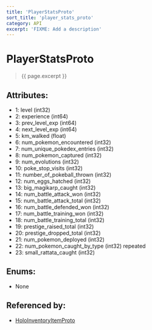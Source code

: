 ```yaml
---
title: 'PlayerStatsProto'
sort_title: 'player_stats_proto'
category: API
excerpt: 'FIXME: Add a description'
---
```


[comment]: <> (THIS PART IS GENERATED - AKA DON'T EDIT THIS PART MANUALLY)

# PlayerStatsProto

> {{ page.excerpt }}

## Attributes:

- 1: level (int32)
- 2: experience (int64)
- 3: prev_level_exp (int64)
- 4: next_level_exp (int64)
- 5: km_walked (float)
- 6: num_pokemon_encountered (int32)
- 7: num_unique_pokedex_entries (int32)
- 8: num_pokemon_captured (int32)
- 9: num_evolutions (int32)
- 10: poke_stop_visits (int32)
- 11: number_of_pokeball_thrown (int32)
- 12: num_eggs_hatched (int32)
- 13: big_magikarp_caught (int32)
- 14: num_battle_attack_won (int32)
- 15: num_battle_attack_total (int32)
- 16: num_battle_defended_won (int32)
- 17: num_battle_training_won (int32)
- 18: num_battle_training_total (int32)
- 19: prestige_raised_total (int32)
- 20: prestige_dropped_total (int32)
- 21: num_pokemon_deployed (int32)
- 22: num_pokemon_caught_by_type (int32) repeated
- 23: small_rattata_caught (int32)

## Enums:

- None

## Referenced by:

- [HoloInventoryItemProto](../HoloInventoryItemProto/)

[comment]: <> (YOU CAN EDIT AFTER THIS)
